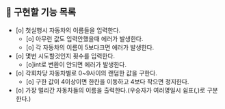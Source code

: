 ## 🎯 구현할 기능 목록

- [o] 첫실행시 자동차의 이름들을 입력한다.
    - [o] 아무런 값도 입력안했을때 에러가 발생한다.
    - [o] 각 자동차의 이름이 5보다크면 에러가 발생한다.
- [o] 몇번 시도할것인지 횟수를 입력한다.
    - [o]int로 변환이 안되면 에러가 발생한다.
- [o] 각회차당 자동차별로 0~9사이의 랜덤한 값을 구한다.
    - [o] 구한 값이 4이상이면 한칸을 이동하고 4보다 작으면 정지한다.
- [o] 가장 멀리간 자동차들의 이름을 출력한다.(우승자가 여러명일시 쉼표(,)로 구분한다.)